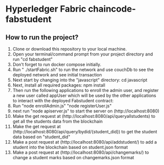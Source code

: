 # Hyperledger Fabric chaincode-fabstudent
## How to run the project?
1. Clone or download this repository to your local machine.
2. Open your terminal/command prompt from your project directory and run "cd fabstudent"
3. Don't forget to run docker compose initially.
4. Run " ./startFabric.sh" to run the network and use couchDb to see the deployed network and see initial transaction
5. Next start by changing into the "javascript" directory:
    cd javascript
5. Next, install all required packages:
    npm install
6. Then run the following applications to enroll the admin user, and register a new user called appUser which will be used by the other applications to interact with the deployed Fabstudent contract:
7.  Run "node enrollAdmin.js"
    "node registerUser.js"
8. next run "node apiserver.js" to start the server on (http://localhost:8080)
9. Make the get request at (http://localhost:8080/api/queryallstudents) to get all the students data from the blockchain
10. Make the get request at (http://localhost:8080/api/query/bydid/{student_did}) to get the student data based on "student_did"
11. Make a post request at (http://localhost:8080/api/addstudent/) to add a student into the blockchain based on student.json format
12. Make a post request at (http://localhost:8080/api/changemarks/) to change a student marks based on changemarks.json format
  

 
